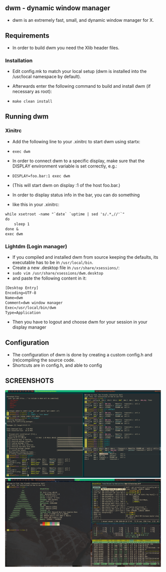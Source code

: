 ## dwm - dynamic window manager
- dwm is an extremely fast, small, and dynamic window manager for X.


## Requirements
- In order to build dwm you need the Xlib header files.


### Installation
- Edit config.mk to match your local setup (dwm is installed into the /usr/local namespace by default).

- Afterwards enter the following command to build and install dwm (if necessary as root):

- `make clean install`


## Running dwm

### Xinitrc

- Add the following line to your .xinitrc to start dwm using startx:

- `exec dwm`

- In order to connect dwm to a specific display, make sure that
the DISPLAY environment variable is set correctly, e.g.:

- `DISPLAY=foo.bar:1 exec dwm`

- (This will start dwm on display :1 of the host foo.bar.)

- In order to display status info in the bar, you can do something
- like this in your .xinitrc:
```
while xsetroot -name "`date` `uptime | sed 's/.*,//'`"
do
	sleep 1
done &
exec dwm
```
### Lightdm (Login manager)

- If you compiled and installed dwm from source keeping the defaults, its executable has to be in `/usr/local/bin`.
- Create a new .desktop file in `/usr/share/xsessions/`:
- `sudo vim /usr/share/xsessions/dwm.desktop`
- and paste the following content in it:
```
[Desktop Entry]
Encoding=UTF-8
Name=dwm
Comment=dwm window manager
Exec=/usr/local/bin/dwm
Type=Application
```

- Then you have to logout and choose dwm for your session in your display manager

## Configuration
- The configuration of dwm is done by creating a custom config.h and (re)compiling the source code.
- Shortcuts are in config.h, and able to config

## SCREENSHOTS
![1](./screenshots/2020-09-12-194755_1920x1080_scrot.png)
![2](./screenshots/2020-09-12-200244_1920x1080_scrot.png)

